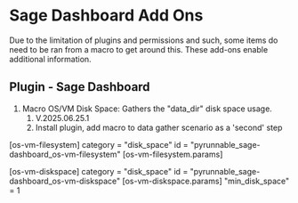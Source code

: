# Sage Dashboard Add Ons

Due to the limitation of plugins and permissions and such, some items do need to be ran from a macro to get around this. These add-ons enable additional information.

## Plugin - Sage Dashboard

1. Macro OS/VM Disk Space: Gathers the "data_dir" disk space usage.
    1. V.2025.06.25.1
    1. Install plugin, add macro to data gather scenario as a 'second' step


[os-vm-filesystem]
category = "disk_space"
id = "pyrunnable_sage-dashboard_os-vm-filesystem"
[os-vm-filesystem.params]

[os-vm-diskspace]
category = "disk_space"
id = "pyrunnable_sage-dashboard_os-vm-diskspace"
[os-vm-diskspace.params]
"min_disk_space" = 1
